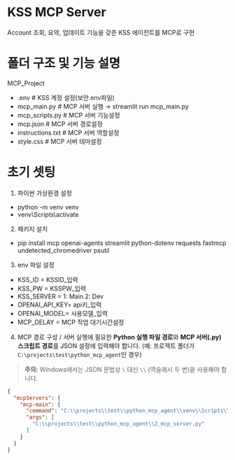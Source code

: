 # KSS MCP Server
Account 조회, 요약, 업데이트 기능을 갖춘 KSS 에이전트를 MCP로 구현


# 폴더 구조 및 기능 설명
MCP_Project
- .env             # KSS 계정 설정(보안.env파일)
- mcp_main.py      # MCP 서버 실행 → streamlit run mcp_main.py
- mcp_scripts.py   # MCP 서버 기능설정
- mcp.json         # MCP 서버 경로설정
- instructions.txt # MCP 서버 역할설정
- style.css        # MCP 서버 테마설정


# 초기 셋팅
1. 파이썬 가상환경 설정
- python -m venv venv
- venv\Scripts\activate 

2. 패키지 설치    
- pip install mcp openai-agents streamlit python-dotenv requests fastmcp undetected_chromedriver psutil

3. env 파일 설정
- KSS_ID = KSSID_입력
- KSS_PW = KSSPW_입력
- KSS_SERVER = 1: Main 2: Dev
- OPENAI_API_KEY= api키_입력
- OPENAI_MODEL= 사용모델_입력
- MCP_DELAY = MCP 작업 대기시간설정

4. MCP 경로 구성 / 서버 실행에 필요한 **Python 실행 파일 경로**와 **MCP 서버(.py) 스크립트 경로**를 JSON 설정에 입력해야 합니다.
(예: 프로젝트 폴더가 `C:\projects\test\python_mcp_agent`인 경우)

> **주의:** Windows에서는 JSON 문법상 `\` 대신 `\\` (역슬래시 두 번)을 사용해야 합니다.
```json
{
  "mcpServers": {
    "mcp-main": {
      "command": "C:\\projects\\test\\python_mcp_agent\\venv\\Scripts\\python.exe",
      "args": [
        "C:\\projects\\test\\python_mcp_agent\\2_mcp_server.py"
      ]
    }
  }
}
```





